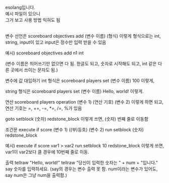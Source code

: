 esolang입니다.
<br>
예시 파일이 있으니<br>
그거 보고 사용 방법 익혀도 됨<br>

<br>
변수 선언은
scoreboard objectives add (변수 이름) (형식)
이렇게
형식으로는 int, string, input이 있고 input은 정수만 입력 받을 수 있음

예시)
scoreboard objectives add n1 int

(변수 이름은 띄어쓰기만 없으면 다 됨. 한글도 되고, 숫자로 시작해도 되고, int 같은 다른 곳에서 쓰이는 문자도 됨.)


변수에 값 대입하기
int 형식은
scoreboard players set (변수 이름) 100
이렇게,

string 형식은
scoreboard players set (변수 이름) Hello, world!
이렇게.


연산
scoreboard players operation (변수 1) (연산 기호) (변수 2)
이렇게 하면 되고,
연산 기호는 =, +=, -=, *=, /=, %가 있음


goto
setblock (숫자) redstone_block
이렇게 쓰면, (숫자) 번째 줄로 이동함


조건문
execute if score (변수 1) ((부)등호) (변수 2) run setblock (숫자) redstone_block

예시) execute if score var1 > var2 run setblock 10 redstone_block
이렇게 쓰면, var1이 var2보다 클 경우에 10번째 줄로 이동.


출력
tellraw "Hello, world!"
tellraw "당신이 입력한 숫자는 " + num + "입니다."
say 숫자를 입력하세요.
(say의 경우는 변수 출력 못 함. num이라는 변수가 있어도, say num은 그냥 num을 출력함.)

